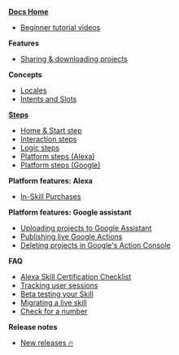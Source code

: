 [<b>Docs Home</b>](/#)
  - [Beginner tutorial videos](/quickstart/get-started-with-voiceflow.md)
  
<b>Features</b>
- [Sharing & downloading projects](/features/sharing-features.md)

<b>Concepts</b>
- [Locales](/Concepts/locales.md)
- [Intents and Slots](/steps/intents-slots.md)
    
[<b>Steps</b>](/steps/steps-overview.md)
  - [Home & Start step](/steps/home-start-step.md)
  - [Interaction steps](/steps/interaction-steps.md)
  - [Logic steps](/steps/logic-steps.md)
  - [Platform steps (Alexa)](/steps/platform-steps-alexa.md)
  - [Platform steps (Google)](#)
   
<b>Platform features: Alexa</b>
- [In-Skill Purchases](/alexa/Alexa-ISP.md)

<b>Platform features: Google assistant</b>
  - [Uploading projects to Google Assistant](/adapting-for-google/uploading-your-project-to-google-assistant.md)  
  - [Publishing live Google Actions](/adapting-for-google/deploying-your-google-assistant-project-to-production.md)
  - [Deleting projects in Google's Action Console](/adapting-for-google/deleting-projects-in-google-actions-console.md)

<b>FAQ</b>
- [Alexa Skill Certification Checklist](/Concepts/alexa-skill-certification-checklist.md) 
- [Tracking user sessions](/tutorials/advanced-tutorials/tracking-user-sessions.md)
- [Beta testing your Skill](/tutorials/advanced-tutorials/using-beta-testing-with-your-alexa-skill.md)
- [Migrating a live skill](/quickstart/migrating.md)
- [Check for a number](/tutorials/advanced-tutorials/checking-if-number.md)

<b>Release notes</b>
  - [New releases 🔥](/releases/releases.md)